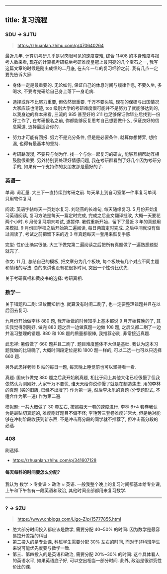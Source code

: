 
---
title: 复习流程
---

### SDU $\to$ SJTU

> https://zhuanlan.zhihu.com/p/470640264

最近几年, 计算机考研几乎是以肉眼可见的速度变难, 综合 11408 的本身难度与报考人数来看, 现在的计算机考研稳坐考研难度皇冠上最闪亮的几个宝石之一, 我写这篇文章的时候是刚出成绩的二月底, 在去年一年的复习经验之前, 我有几点一定要先告诉大家:

+ 身体一定是最重要的. 无论如何, 保证自己的休息时间与规律作息, 不要久坐, 多喝水, 不要考完研给自己身上落下一身毛病.

+ 选择或许不比努力重要, 但依然很重要. 千万不要头铁, 现在的保研与出国情况大家应该也清楚, top 级别大学的考研难度很可能并不是努力了就能够达到的, 以我身边的样本来看, 三流的 985 甚至好的 211 也足够保证你毕业后找到一份好工作了, 在考研报名之前, 你都能够反复思考自己想要做什么, 保证良好的信息渠道, 选择最适合你的.

+ 努力才可能有回报. 努力不是充分条件, 但是是必要条件, 就算你想博弈, 想捡漏, 也得有最基本的坚持.

+ 考研路漫漫, 不要只与剑为伴. 找一个与你一起复习的研友, 能够互相帮助互相鼓励很重要. 另外特别要处理好情感问题, 我在考研群看到了好几个因为考研分手的, 如果有一个支持你的女朋友那是最好的了.

### 英语一

单词: 词汇量. 大三下一直持续到考研之前. 每天早上到自习室第一件事复习单词. 只用软件复习. 

阅读: 英语字帖每天一页划水复习. 刘晓燕的长难句, 每天随缘复习. 5 月份开始复习英语阅读, 复习方法是每天一篇定时完成, 完成之后全文翻译批改, 大概一天要花两个小时. 6 月份复习期末考试, 遂暂停. 暑假重新开始，留下了最近 3 年的真题用来模拟. 9 月份回学校之后开始第二遍阅读, 每日两篇定时完成. 之后中间就没有做过阅读了, 考试之前把留下来的近 3 年真题每天一套用来恢复手感. 

完型: 性价比确实很低. 大三下做完第二遍阅读之后把所有真题做了一遍熟悉题型就完了. 

作文: 11 月, 总结自己的模板, 把文章分为几个板块, 每个板块有几个对应不同主题和情绪的写法. 总的来讲也没有花很多时间, 突出一个性价比优先. 

关于考研真相和黄皮书的选择: 考研真相. 

### 数学一

关于错题和二刷: 温故而知新也. 就算没有时间二刷了, 也一定要整理错题并且在以后回去复习. 

九月份开始做李林 880 题, 我开始做的时候知乎上基本都说 9 月开始算晚的了, 其实我觉得刚刚好, 做完 880 题之后一边做真题一边做 108 题, 之后又都二刷了一边并温习整理的错题. 880 和 108 题的质量都很棒, 我推荐必刷, 非常接近真题.

武忠祥: 暑假做了 660 题并且二刷了. 题目难度整体不大但是基础, 我认为这本习题我做的比较晚了, 大概时间段定位是和 1800 题一样的, 可以二选一也可以只选择 660 题.

另外武忠祥老师 B 站的每日一题, 每天晚上睡觉前也可以坚持看一看. 

真题: 国庆节做完 880 题之后我开始刷真题, 相比于网上其他大佬已经很慢了但我依然认为刚刚好, 大家千万不要慌, 谁天天给你说你慢了就是在制造焦虑. 用的李林的真题 (买的旧版, 已经不出版了) 作为第一遍, 然后李永乐的真题 (分专题形式, 不适合作为第一遍) 作为第二遍.

模拟题: 一共大概做了 30 套左右, 按照每天一套的速度进行. 李林 6+4 套卷我认为是最贴切真题的, 难度刚好题目不偏不怪; 李艳芳三套卷难度非常大, 但是绝对能够在冲刺阶段收获到新东西, 不是冲击高分段的同学就不推荐了, 但冲击高分段的必选.

### 408

刷选择. 

- https://zhuanlan.zhihu.com/p/341607128


#### 每天每科的时间要怎么分配?

我认为 数学 > 专业课 > 政治 ≈ 英语. 一般我整个晚上的复习时间都基本给专业课, 上午和下午各有一段英语和政治, 其他时间全部都用来复习数学.

---

### ? $\to$ SZU

> https://www.cnblogs.com/Ligo-Z/p/15777855.html

- 绝大部分时间投入都应该是数学, 需要分配 40~50% 的时间: 因为数学是最容易拉开差距的科目. 
- 第二投入的是专业课, 科班学生需要分配 30% 左右的时间, 而对于非科班学生来说可能优先度要与数学一致.
- 第三、第四投入的是英语和政治, 需要分配 20%~30% 的时间: 这个具体看人的英语水平, 如果英语底子好, 可以空出相当一部分时间. 此外, 政治是很讲究性价比的课.

